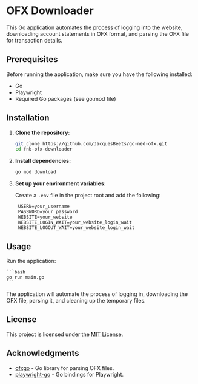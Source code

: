 # OFX Downloader

This Go application automates the process of logging into the website, downloading account statements in OFX format, and parsing the OFX file for transaction details.

## Prerequisites

Before running the application, make sure you have the following installed:

- Go
- Playwright
- Required Go packages (see go.mod file)

## Installation

1. **Clone the repository:**

   ```bash
   git clone https://github.com/JacquesBeets/go-ned-ofx.git
   cd fnb-ofx-downloader
   ```

2. **Install dependencies:**

   ```bash
   go mod download
   ```

3. **Set up your environment variables:**

   Create a `.env` file in the project root and add the following:

   ```dotenv
    USERN=your_username
    PASSWORD=your_password
    WEBSITE=your_website
    WEBSITE_LOGIN_WAIT=your_website_login_wait
    WEBSITE_LOGOUT_WAIT=your_website_login_wait
   ```

## Usage

Run the application:

    ```bash
    go run main.go
    ```

The application will automate the process of logging in, downloading the OFX file, parsing it, and cleaning up the temporary files.

## License

This project is licensed under the [MIT License](LICENSE).

## Acknowledgments

- [ofxgo](https://github.com/aclindsa/ofxgo) - Go library for parsing OFX files.
- [playwright-go](https://github.com/mxschmitt/playwright-go) - Go bindings for Playwright.
